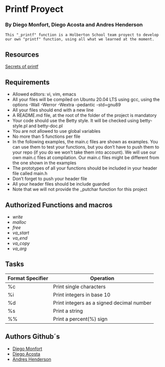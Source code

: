 # Printf Proyect
### By **Diego Monfort**, **Diego Acosta** and **Andres Henderson**
	
	This "_printf" function is a Holberton School team proyect to develop
	our own "printf" function, using all what we learned at the moment.
## Resources
[Secrets of printf](https://www.cypress.com/file/54761/download/)

## Requirements

- Allowed editors: vi, vim, emacs
- All your files will be compiled on Ubuntu 20.04 LTS using gcc, using the
options -Wall -Werror -Wextra -pedantic -std=gnu89
- All your files should end with a new line
- A README.md file, at the root of the folder of the project is mandatory
- Your code should use the Betty style. It will be checked using betty-style.pl and betty-doc.pl
- You are not allowed to use global variables
- No more than 5 functions per file
- In the following examples, the main.c files are shown as examples. You can use them to test
your functions, but you don’t have to push them to your repo (if you do we won’t take them into
account). We will use our own main.c files at compilation. Our main.c files might be different
from the one shown in the examples
- The prototypes of all your functions should be included in your header file called main.h
- Don’t forget to push your header file
- All your header files should be include guarded
- Note that we will not provide the _putchar function for this project

## Authorized Functions and macros

- *write*
- *malloc*
- *free*
- *va_start*
- *va_end*
- *va_copy*
- *va_arg*

## Tasks

| Format Specifier | Operation
| --- | --- |
| %c | Print single characters |
| %i | Print integers in base 10 |
| %d | Print integers as a signed decimal number |
| %s | Print a string |
| %% | Print a percent(%) sign |

## Authors Github´s
- [Diego Monfort](https://github.com/DiegoMHol)
- [Diego Acosta](https://github.com/Diegoacosta127)
- [Andres Henderson](https://github.com/andresovichh)
